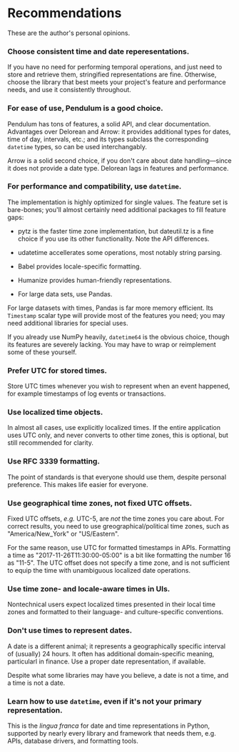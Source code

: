 # Recommendations

These are the author's personal opinions.

### Choose consistent time and date reperesentations.

If you have no need for performing temporal operations, and just need to store
and retrieve them, stringified representations are fine.  Otherwise, choose
the library that best meets your project's feature and performance needs, and
use it consistently throughout.

### For ease of use, Pendulum is a good choice.

Pendulum has tons of features, a solid API, and clear documentation.
Advantages over Delorean and Arrow: it provides additional types for dates,
time of day, intervals, etc.; and its types subclass the corresponding
`datetime` types, so can be used interchangably.

Arrow is a solid second choice, if you don't care about date
handling&mdash;since it does not provide a date type.  Delorean lags in
features and performance.

### For performance and compatibility, use `datetime`.

The implementation is highly optimized for single values.  The feature set is
bare-bones; you'll almost certainly need additional packages to fill feature
gaps:

- pytz is the faster time zone implementation, but dateutil.tz is a fine
  choice if you use its other functionality.  Note the API differences.

- udatetime accellerates some operations, most notably string parsing.

- Babel provides locale-specific formatting.

- Humanize provides human-friendly representations.

- For large data sets, use Pandas.

For large datasets with times, Pandas is far more memory efficient.  Its
`Timestamp` scalar type will provide most of the features you need; you may
need additional libraries for special uses.

If you already use NumPy heavily, `datetime64` is the obvious choice, though
its features are severely lacking.  You may have to wrap or reimplement some
of these yourself.

### Prefer UTC for stored times.

Store UTC times whenever you wish to represent when an event happened, for
example timestamps of log events or transactions.

### Use localized time objects.

In almost all cases, use explicitly localized times.  If the entire
application uses UTC only, and never converts to other time zones, this is
optional, but still recommended for clarity.

### Use RFC 3339 formatting.

The point of standards is that everyone should use them, despite personal
preference.  This makes life easier for everyone.

### Use geographical time zones, not fixed UTC offsets. 

Fixed UTC offsets, _e.g._ UTC-5, are _not_ the time zones you care about.  For
correct results, you need to use greographical/political time zones, such as
"America/New_York" or "US/Eastern".

For the same reason, use UTC for formatted timestamps in APIs.  Formatting a
time as "2017-11-26T11:30:00-05:00" is a bit like formatting the number 16 as
"11-5".  The UTC offset does not specify a time zone, and is not sufficient to
equip the time with unambiguous localized date operations.

### Use time zone- and locale-aware times in UIs.

Nontechnical users expect localized times presented in their local time zones
and formatted to their language- and culture-specific conventions.

### Don't use times to represent dates.

A date is a different animal; it represents a geographically specific interval
of (usually) 24 hours.  It often has additional domain-specific meaning,
particularl in finance.  Use a proper date representation, if available.

Despite what some libraries may have you believe, a date is not a time, and a
time is not a date.

### Learn how to use `datetime`, even if it's not your primary representation.

This is the _lingua franca_ for date and time representations in Python,
supported by nearly every library and framework that needs them, e.g. APIs,
database drivers, and formatting tools.



